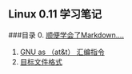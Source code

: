 ## Linux 0.11 学习笔记
###目录
0. [顺便学会了Markdown....](https://www.jianshu.com/p/191d1e21f7ed)
1. [GNU as （at&t） 汇编指令](as.s.format.md)
2. [目标文件格式](a.out.md)